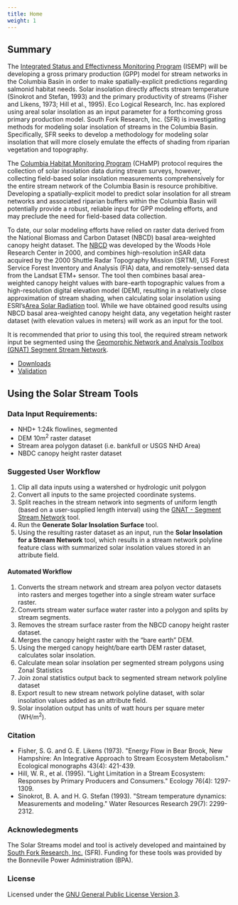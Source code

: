 ```yaml
---
title: Home
weight: 1
---
```


## Summary
The [Integrated Status and Effectivness Monitoring Program](https://isemp.org) (ISEMP) will 
be developing a gross primary production (GPP) model for stream networks in the Columbia 
Basin in order to make spatially-explicit predictions regarding salmonid habitat needs. 
Solar insolation directly affects stream temperature (Sinokrot and Stefan, 1993) and the 
primary productivity of streams (Fisher and Likens, 1973; Hill et al., 1995). Eco Logical 
Research, Inc. has explored using areal solar insolation as an input parameter for a 
forthcoming gross primary production model. South Fork Research, Inc. (SFR) is investigating 
methods for modeling solar insolation of streams in the Columbia Basin. Specifically, SFR 
seeks to develop a methodology for modeling solar insolation that will more closely emulate 
the effects of shading from riparian vegetation and topography.

The [Columbia Habitat Monitoring Program](https://www.champmonitoring.org/) (CHaMP) protocol 
requires the collection of solar insolation data during stream surveys, however, collecting 
field-based solar insolation measurements comprehensively for the entire stream network of 
the Columbia Basin is resource prohibitive. Developing a spatially-explicit model to predict 
solar insolation for all stream networks and associated riparian buffers within the Columbia 
Basin will potentially provide a robust, reliable input for GPP modeling efforts, and may 
preclude the need for field-based data collection. 

To date, our solar modeling efforts have relied on raster data derived from the National Biomass 
and Carbon Dataset (NBCD) basal area-weighted canopy height dataset. The [NBCD](http://www.whrc.org/mapping/nbcd) 
was developed by the Woods Hole Research Center in 2000, and combines high-resolution inSAR data 
acquired by the 2000 Shuttle Radar Topography Mission (SRTM), US Forest Service Forest Inventory 
and Analysis (FIA) data, and remotely-sensed data from the Landsat ETM+ sensor. The tool then 
combines basal area-weighted canopy height values with bare-earth topographic values from a 
high-resolution digital elevation model (DEM), resulting in a relatively close approximation of 
stream shading, when calculating solar insolation using ESRI’s[Area Solar Radiation](http://desktop.arcgis.com/en/arcmap/10.3/tools/spatial-analyst-toolbox/area-solar-radiation.htm) 
tool. While 
we have obtained good results using NBCD basal area-weighted canopy height data, any vegetation 
height raster dataset (with elevation values in meters) will work as an input for the tool.

It is recommended that prior to using this tool, the required stream network input be segmented 
using the [Geomorphic Network and Analysis Toolbox (GNAT) Segment Stream Network](https://bitbucket.org/KellyWhitehead/geomorphic-network-and-analysis-toolbox).

* [Downloads](releases)
* [Validation](validation)

## Using the Solar Stream Tools

### Data Input Requirements:

* NHD+ 1:24k flowlines, segmented
* DEM 10m<sup>2</sup> raster dataset
* Stream area polygon dataset (i.e. bankfull or USGS NHD Area)
* NBDC canopy height raster dataset

### Suggested User Workflow

1. Clip all data inputs using a watershed or hydrologic unit polygon
2. Convert all inputs to the same projected coordinate systems.
3. Split reaches in the stream network into segments of uniform length (based on a user-supplied 
length interval) using the [GNAT - Segment Stream Network](https://github.com/SouthForkResearch/gnat) tool.
4. Run the **Generate Solar Insolation Surface** tool. 
5. Using the resulting raster dataset as an input, run the **Solar Insolation for a Stream Network** 
tool, which results in a stream network polyline feature class with summarized solar insolation values 
stored in an attribute field. 

#### Automated Workflow

1. Converts the stream network and stream area polyon vector datasets into rasters and merges together 
into a single stream water surface raster.
2. Converts stream water surface water raster into a polygon and splits by stream segments.
3. Removes the stream surface raster from the NBCD canopy height raster dataset.
4. Merges the canopy height raster with the “bare earth” DEM.
5. Using the merged canopy height/bare earth DEM raster dataset, calculates solar insolation.
6. Calculate mean solar insolation per segmented stream polygons using Zonal Statistics
7. Join zonal statistics output back to segmented stream network polyline dataset
8. Export result to new stream network polyline dataset, with solar insolation values added as an attribute field.
9. Solar insolation output has units of watt hours per square meter (WH/m<sup>2</sup>).

### Citation

* Fisher, S. G. and G. E. Likens (1973). "Energy Flow in Bear Brook, New Hampshire: An Integrative 
Approach to Stream Ecosystem Metabolism." Ecological monographs 43(4): 421-439.
* Hill, W. R., et al. (1995). "Light Limitation in a Stream Ecosystem: Responses by Primary Producers 
and Consumers." Ecology 76(4): 1297-1309.
* Sinokrot, B. A. and H. G. Stefan (1993). "Stream temperature dynamics: Measurements and modeling." 
Water Resources Research 29(7): 2299-2312.

### Acknowledegments

The Solar Streams model and tool is actively developed and maintained by [South Fork Research, Inc.](http://southforkresearch.org) (SFR). Funding for these
tools was provided by the Bonneville Power Administration (BPA).

### License

Licensed under the [GNU General Public License Version 3](../License.txt).